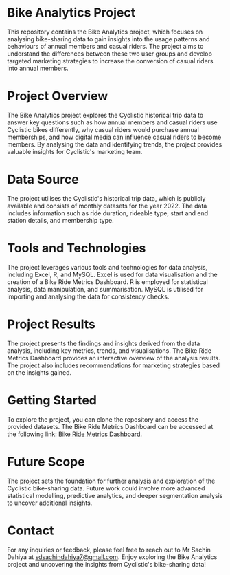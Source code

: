 # Bike Analytics Project
This repository contains the Bike Analytics project, which focuses on analysing bike-sharing data to gain insights into the usage patterns and behaviours of annual members and casual riders. The project aims to understand the differences between these two user groups and develop targeted marketing strategies to increase the conversion of casual riders into annual members.

# Project Overview
The Bike Analytics project explores the Cyclistic historical trip data to answer key questions such as how annual members and casual riders use Cyclistic bikes differently, why casual riders would purchase annual memberships, and how digital media can influence casual riders to become members. By analysing the data and identifying trends, the project provides valuable insights for Cyclistic's marketing team.

# Data Source
The project utilises the Cyclistic's historical trip data, which is publicly available and consists of monthly datasets for the year 2022. The data includes information such as ride duration, rideable type, start and end station details, and membership type.

# Tools and Technologies
The project leverages various tools and technologies for data analysis, including Excel, R, and MySQL. Excel is used for data visualisation and the creation of a Bike Ride Metrics Dashboard. R is employed for statistical analysis, data manipulation, and summarisation. MySQL is utilised for importing and analysing the data for consistency checks.

# Project Results
The project presents the findings and insights derived from the data analysis, including key metrics, trends, and visualisations. The Bike Ride Metrics Dashboard provides an interactive overview of the analysis results. The project also includes recommendations for marketing strategies based on the insights gained.

# Getting Started
To explore the project, you can clone the repository and access the provided datasets. The Bike Ride Metrics Dashboard can be accessed at the following link: [Bike Ride Metrics Dashboard](https://docs.google.com/spreadsheets/d/1lsj71lnCrQAjaW25xOsaszjqCYXPdrpA4Pw-UwWD8Yo/edit?usp=sharing). 
# Future Scope
The project sets the foundation for further analysis and exploration of the Cyclistic bike-sharing data. Future work could involve more advanced statistical modelling, predictive analytics, and deeper segmentation analysis to uncover additional insights.

# Contact
For any inquiries or feedback, please feel free to reach out to Mr Sachin Dahiya at sdsachindahiya7@gmail.com.
Enjoy exploring the Bike Analytics project and uncovering the insights from Cyclistic's bike-sharing data!
